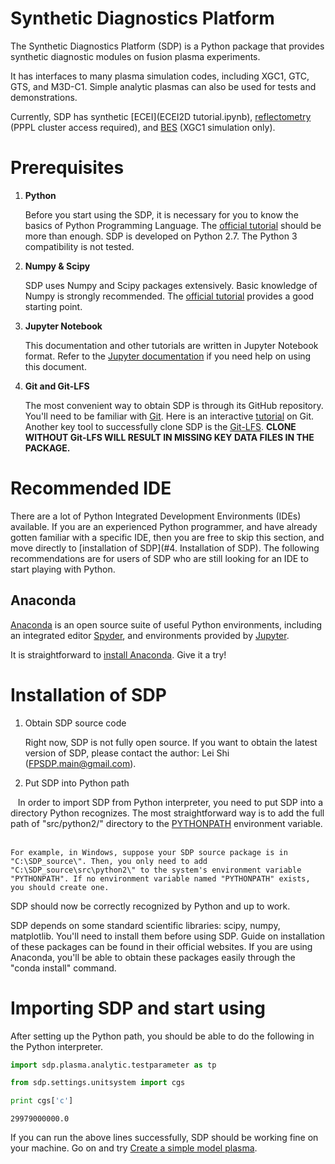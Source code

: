 
# Synthetic Diagnostics Platform

The Synthetic Diagnostics Platform (SDP) is a Python package that provides synthetic diagnostic modules on fusion plasma experiments. 

It has interfaces to many plasma simulation codes, including XGC1, GTC, GTS, and M3D-C1. Simple analytic plasmas can also be used for tests and demonstrations. 

Currently, SDP has synthetic [ECEI](ECEI2D tutorial.ipynb), [reflectometry](FWR2D_tutorial) (PPPL cluster access required), and [BES](BES_tutorial) (XGC1 simulation only).

# Prerequisites

1. **Python**
  
   Before you start using the SDP, it is necessary for you to know the basics of Python Programming Language. The [official tutorial](https://docs.python.org/2.7/tutorial/index.html) should be more than enough. SDP is developed on Python 2.7. The Python 3 compatibility is not tested.
    
2. **Numpy & Scipy**
   
   SDP uses Numpy and Scipy packages extensively. Basic knowledge of Numpy is strongly recommended. The [official tutorial](http://docs.scipy.org/doc/numpy/user/quickstart.html) provides a good starting point.

3. **Jupyter Notebook**

    This documentation and other tutorials are written in Jupyter Notebook format. Refer to the [Jupyter documentation](http://jupyter.readthedocs.io/en/latest/index.html) if you need help on using this document.
    
4. **Git and Git-LFS**

    The most convenient way to obtain SDP is through its GitHub repository. You'll need to be familiar with [Git](https://git-scm.com/). Here is an interactive [tutorial](https://try.github.io/) on Git. Another key tool to successfully clone SDP is the [Git-LFS](https://git-lfs.github.com/). **CLONE WITHOUT Git-LFS WILL RESULT IN MISSING KEY DATA FILES IN THE PACKAGE.**

# Recommended IDE

There are a lot of Python Integrated Development Environments (IDEs) available. If you are an experienced Python programmer, and have already gotten familiar with a specific IDE, then you are free to skip this section, and move directly to [installation of SDP](#4. Installation of SDP). The following recommendations are for users of SDP who are still looking for an IDE to start playing with Python.

## Anaconda

[Anaconda](https://www.continuum.io/why-anaconda) is an open source suite of useful Python environments, including an integrated editor [Spyder](https://pythonhosted.org/spyder/), and environments provided by [Jupyter](http://jupyter.readthedocs.io/en/latest/index.html). 

It is straightforward to [install Anaconda](https://www.continuum.io/downloads). Give it a try! 

# Installation of SDP

1. Obtain SDP source code

    Right now, SDP is not fully open source. If you want to obtain the latest version of SDP, please contact the author: Lei Shi (FPSDP.main@gmail.com).
    
2. Put SDP into Python path

    In order to import SDP from Python interpreter, you need to put SDP into a directory Python recognizes. The most straightforward way is to add the full path of "src/python2/" directory to the [PYTHONPATH](https://docs.python.org/2/using/cmdline.html#envvar-PYTHONPATH) environment variable.   
    
    For example, in Windows, suppose your SDP source package is in "C:\SDP_source\". Then, you only need to add "C:\SDP_source\src\python2\" to the system's environment variable "PYTHONPATH". If no environment variable named "PYTHONPATH" exists, you should create one.
    
SDP should now be correctly recognized by Python and up to work.

SDP depends on some standard scientific libraries: scipy, numpy, matplotlib. You'll need to install them before using SDP. Guide on installation of these packages can be found in their official websites. If you are using Anaconda, you'll be able to obtain these packages easily through the "conda install" command.

# Importing SDP and start using

After setting up the Python path, you should be able to do the following in the Python interpreter.


```python
import sdp.plasma.analytic.testparameter as tp
```


```python
from sdp.settings.unitsystem import cgs
```


```python
print cgs['c']
```

    29979000000.0
    

If you can run the above lines successfully, SDP should be working fine on your machine. Go on and try [Create a simple model plasma](Create_model_plasma.md).



